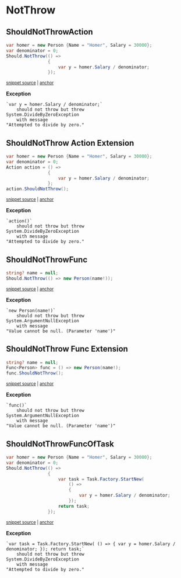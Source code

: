 # NotThrow


## ShouldNotThrowAction

<!-- snippet: ShouldNotThrowExamples.ShouldNotThrowAction.codeSample.approved.cs -->
<a id='snippet-ShouldNotThrowExamples.ShouldNotThrowAction.codeSample.approved.cs'></a>
```cs
var homer = new Person {Name = "Homer", Salary = 30000};
var denominator = 0;
Should.NotThrow(() =>
                {
                    var y = homer.Salary / denominator;
                });
```
<sup><a href='/src/DocumentationExamples/CodeExamples/ShouldNotThrowExamples.ShouldNotThrowAction.codeSample.approved.cs#L1-L6' title='File snippet `ShouldNotThrowExamples.ShouldNotThrowAction.codeSample.approved.cs` was extracted from'>snippet source</a> | <a href='#snippet-ShouldNotThrowExamples.ShouldNotThrowAction.codeSample.approved.cs' title='Navigate to start of snippet `ShouldNotThrowExamples.ShouldNotThrowAction.codeSample.approved.cs`'>anchor</a></sup>
<!-- endSnippet -->

**Exception**

<!-- include: ShouldNotThrowExamples.ShouldNotThrowAction.exceptionText.approved.txt. path: /src/DocumentationExamples/CodeExamples/ShouldNotThrowExamples.ShouldNotThrowAction.exceptionText.approved.txt -->
```
`var y = homer.Salary / denominator;`
    should not throw but threw
System.DivideByZeroException
    with message
"Attempted to divide by zero."
```
<!-- endInclude -->

## ShouldNotThrow Action Extension

<!-- snippet: ShouldNotThrowExamples.ShouldNotThrowActionExtension.codeSample.approved.cs -->
<a id='snippet-ShouldNotThrowExamples.ShouldNotThrowActionExtension.codeSample.approved.cs'></a>
```cs
var homer = new Person {Name = "Homer", Salary = 30000};
var denominator = 0;
Action action = () =>
                {
                    var y = homer.Salary / denominator;
                };
action.ShouldNotThrow();
```
<sup><a href='/src/DocumentationExamples/CodeExamples/ShouldNotThrowExamples.ShouldNotThrowActionExtension.codeSample.approved.cs#L1-L7' title='File snippet `ShouldNotThrowExamples.ShouldNotThrowActionExtension.codeSample.approved.cs` was extracted from'>snippet source</a> | <a href='#snippet-ShouldNotThrowExamples.ShouldNotThrowActionExtension.codeSample.approved.cs' title='Navigate to start of snippet `ShouldNotThrowExamples.ShouldNotThrowActionExtension.codeSample.approved.cs`'>anchor</a></sup>
<!-- endSnippet -->

**Exception**

<!-- include: ShouldNotThrowExamples.ShouldNotThrowActionExtension.exceptionText.approved.txt. path: /src/DocumentationExamples/CodeExamples/ShouldNotThrowExamples.ShouldNotThrowActionExtension.exceptionText.approved.txt -->
```
`action()`
    should not throw but threw
System.DivideByZeroException
    with message
"Attempted to divide by zero."
```
<!-- endInclude -->

## ShouldNotThrowFunc

<!-- snippet: ShouldNotThrowExamples.ShouldNotThrowFunc.codeSample.approved.cs -->
<a id='snippet-ShouldNotThrowExamples.ShouldNotThrowFunc.codeSample.approved.cs'></a>
```cs
string? name = null;
Should.NotThrow(() => new Person(name!));
```
<sup><a href='/src/DocumentationExamples/CodeExamples/ShouldNotThrowExamples.ShouldNotThrowFunc.codeSample.approved.cs#L1-L2' title='File snippet `ShouldNotThrowExamples.ShouldNotThrowFunc.codeSample.approved.cs` was extracted from'>snippet source</a> | <a href='#snippet-ShouldNotThrowExamples.ShouldNotThrowFunc.codeSample.approved.cs' title='Navigate to start of snippet `ShouldNotThrowExamples.ShouldNotThrowFunc.codeSample.approved.cs`'>anchor</a></sup>
<!-- endSnippet -->

**Exception**

<!-- include: ShouldNotThrowExamples.ShouldNotThrowFunc.exceptionText.approved.txt. path: /src/DocumentationExamples/CodeExamples/ShouldNotThrowExamples.ShouldNotThrowFunc.exceptionText.approved.txt -->
```
`new Person(name!)`
    should not throw but threw
System.ArgumentNullException
    with message
"Value cannot be null. (Parameter 'name')"
```
<!-- endInclude -->


## ShouldNotThrow Func Extension

<!-- snippet: ShouldNotThrowExamples.ShouldNotThrowFuncExtension.codeSample.approved.cs -->
<a id='snippet-ShouldNotThrowExamples.ShouldNotThrowFuncExtension.codeSample.approved.cs'></a>
```cs
string? name = null;
Func<Person> func = () => new Person(name!);
func.ShouldNotThrow();
```
<sup><a href='/src/DocumentationExamples/CodeExamples/ShouldNotThrowExamples.ShouldNotThrowFuncExtension.codeSample.approved.cs#L1-L3' title='File snippet `ShouldNotThrowExamples.ShouldNotThrowFuncExtension.codeSample.approved.cs` was extracted from'>snippet source</a> | <a href='#snippet-ShouldNotThrowExamples.ShouldNotThrowFuncExtension.codeSample.approved.cs' title='Navigate to start of snippet `ShouldNotThrowExamples.ShouldNotThrowFuncExtension.codeSample.approved.cs`'>anchor</a></sup>
<!-- endSnippet -->

**Exception**

<!-- include: ShouldNotThrowExamples.ShouldNotThrowFuncExtension.exceptionText.approved.txt. path: /src/DocumentationExamples/CodeExamples/ShouldNotThrowExamples.ShouldNotThrowFuncExtension.exceptionText.approved.txt -->
```
`func()`
    should not throw but threw
System.ArgumentNullException
    with message
"Value cannot be null. (Parameter 'name')"
```
<!-- endInclude -->

## ShouldNotThrowFuncOfTask

<!-- snippet: ShouldNotThrowExamples.ShouldNotThrowFuncOfTask.codeSample.approved.cs -->
<a id='snippet-ShouldNotThrowExamples.ShouldNotThrowFuncOfTask.codeSample.approved.cs'></a>
```cs
var homer = new Person {Name = "Homer", Salary = 30000};
var denominator = 0;
Should.NotThrow(() =>
                {
                    var task = Task.Factory.StartNew(
                        () =>
                        {
                            var y = homer.Salary / denominator;
                        });
                    return task;
                });
```
<sup><a href='/src/DocumentationExamples/CodeExamples/ShouldNotThrowExamples.ShouldNotThrowFuncOfTask.codeSample.approved.cs#L1-L11' title='File snippet `ShouldNotThrowExamples.ShouldNotThrowFuncOfTask.codeSample.approved.cs` was extracted from'>snippet source</a> | <a href='#snippet-ShouldNotThrowExamples.ShouldNotThrowFuncOfTask.codeSample.approved.cs' title='Navigate to start of snippet `ShouldNotThrowExamples.ShouldNotThrowFuncOfTask.codeSample.approved.cs`'>anchor</a></sup>
<!-- endSnippet -->

**Exception**

<!-- include: ShouldNotThrowExamples.ShouldNotThrowFuncOfTask.exceptionText.approved.txt. path: /src/DocumentationExamples/CodeExamples/ShouldNotThrowExamples.ShouldNotThrowFuncOfTask.exceptionText.approved.txt -->
```
`var task = Task.Factory.StartNew( () => { var y = homer.Salary / denominator; }); return task;`
    should not throw but threw
System.DivideByZeroException
    with message
"Attempted to divide by zero."
```
<!-- endInclude -->
